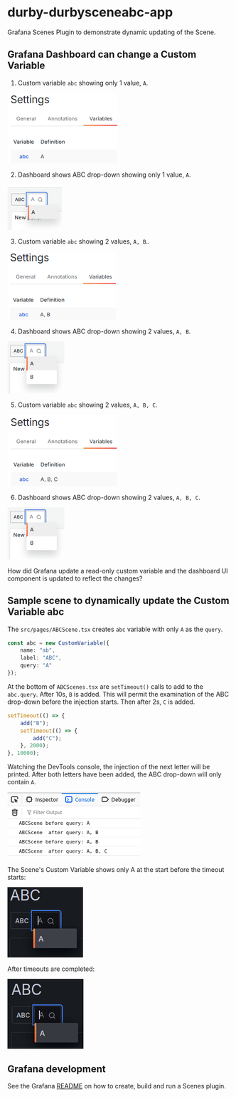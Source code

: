 # durby-durbysceneabc-app

Grafana Scenes Plugin to demonstrate dynamic updating of the Scene.

## Grafana Dashboard can change a Custom Variable

1. Custom variable `abc` showing only 1 value, `A`.

![A only](img/abc-00.png)

2. Dashboard shows ABC drop-down showing only 1 value, `A`.

![A only](img/abc-01.png)

3. Custom variable `abc` showing 2 values, `A, B`..

![A and B](img/abc-02.png)

4. Dashboard shows ABC drop-down showing 2 values, `A, B`.

![A and B](img/abc-03.png)

5. Custom variable `abc` showing 2 values, `A, B, C`.

![A and B](img/abc-04.png)

6. Dashboard shows ABC drop-down showing 2 values, `A, B, C`.

![A and B](img/abc-03.png)

How did Grafana update a read-only custom variable and the dashboard UI component is updated to reflect the changes?

## Sample scene to dynamically update the Custom Variable abc

The `src/pages/ABCScene.tsx` creates `abc` variable with only `A` as the `query`.

```typescript
const abc = new CustomVariable({
    name: "ab",
    label: "ABC",
    query: "A"
});
```

At the bottom of `ABCScenes.tsx` are `setTimeout()` calls to add to the `abc.query`. After 10s, `B` is added. This will permit the examination of the ABC drop-down before the injection starts. Then after 2s, `C` is added.

```javascript
setTimeout(() => {
    add("B");
    setTimeout(() => {
        add("C");
    }, 2000);
}, 10000);
```

Watching the DevTools console, the injection of the next letter will be printed. After both letters have been added, the ABC drop-down will only contain `A`.

![DevTools Console - Timeout](img/ABC-timeout-console.png)

The Scene's Custom Variable shows only A at the start before the timeout starts:

![Scene Custom Variable - only A at Start](img/ABC-OnlyA-Start.png)

After timeouts are completed:

![Scene Custom Variable - only A at Done](img/ABC-OnlyA-Done.png)

## Grafana development

See the Grafana [README](README-Grafana.md) on how to create, build and run a Scenes plugin.

